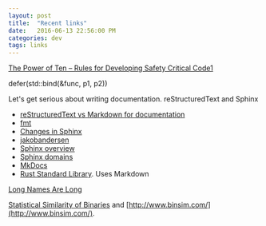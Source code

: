 ```yaml
---
layout: post
title:  "Recent links"
date:   2016-06-13 22:56:00 PM
categories: dev
tags: links
---
```


[The Power of Ten – Rules for Developing Safety Critical Code1](http://pixelscommander.com/wp-content/uploads/2014/12/P10.pdf)

defer(std::bind(&func, p1, p2))

Let's get serious about writing documentation. reStructuredText and Sphinx

- [reStructuredText vs Markdown for documentation](http://zverovich.net/2016/06/16/rst-vs-markdown.html)
- [fmt](http://fmtlib.net/latest/index.html)
- [Changes in Sphinx](http://www.sphinx-doc.org/en/stable/changes.html)
- [jakobandersen](https://github.com/jakobandersen)
- [Sphinx overview](http://www.sphinx-doc.org/en/stable/)
- [Sphinx domains](http://www.sphinx-doc.org/en/stable/domains.html)
- [MkDocs](http://www.mkdocs.org/)
- [Rust Standard Library](https://doc.rust-lang.org/std/). Uses Markdown

[Long Names Are Long](http://journal.stuffwithstuff.com/2016/06/16/long-names-are-long/)

[Statistical Similarity of Binaries](http://www.binsim.com/pdf/esh-paper.pdf) and [http://www.binsim.com/](http://www.binsim.com/).
